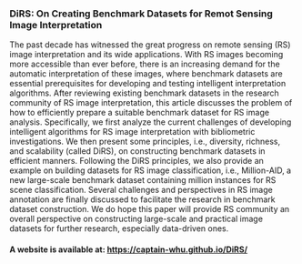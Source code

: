 ### DiRS: On Creating Benchmark Datasets for Remot Sensing Image Interpretation

The past decade has witnessed the great progress on remote sensing (RS) image interpretation and its wide applications. With RS images becoming more accessible than ever before, there is an increasing demand for the automatic interpretation of these images, where benchmark datasets are essential prerequisites for developing and testing intelligent interpretation algorithms. After reviewing existing benchmark datasets in the research community of RS image interpretation, this article discusses the problem of how to efficiently prepare a suitable benchmark dataset for RS image analysis. Specifically, we first analyze the current challenges of developing intelligent algorithms for RS image interpretation with bibliometric investigations. We then present some principles, i.e., diversity, richness, and scalability (called DiRS), on constructing benchmark datasets in efficient manners. Following the DiRS principles, we also provide an example on building datasets for RS image classification, i.e., Million-AID, a new large-scale benchmark dataset containing million instances for RS scene classification. Several challenges and perspectives in RS image annotation are finally discussed to facilitate the research in benchmark dataset construction. We do hope this paper will provide RS community an overall perspective on constructing large-scale and practical image datasets for further research, especially data-driven ones.

#### A website is available at: https://captain-whu.github.io/DiRS/
<!-- ## Welcome to GitHub Pages

You can use the [editor on GitHub](https://github.com/IenLong/DiRS/edit/master/README.md) to maintain and preview the content for your website in Markdown files.

Whenever you commit to this repository, GitHub Pages will run [Jekyll](https://jekyllrb.com/) to rebuild the pages in your site, from the content in your Markdown files.

### Markdown

Markdown is a lightweight and easy-to-use syntax for styling your writing. It includes conventions for

```markdown
Syntax highlighted code block

# Header 1
## Header 2
### Header 3

- Bulleted
- List

1. Numbered
2. List

**Bold** and _Italic_ and `Code` text

[Link](url) and ![Image](src)
```

For more details see [GitHub Flavored Markdown](https://guides.github.com/features/mastering-markdown/).

### Jekyll Themes

Your Pages site will use the layout and styles from the Jekyll theme you have selected in your [repository settings](https://github.com/IenLong/DiRS/settings). The name of this theme is saved in the Jekyll `_config.yml` configuration file.

### Support or Contact

Having trouble with Pages? Check out our [documentation](https://help.github.com/categories/github-pages-basics/) or [contact support](https://github.com/contact) and we’ll help you sort it out.
 -->